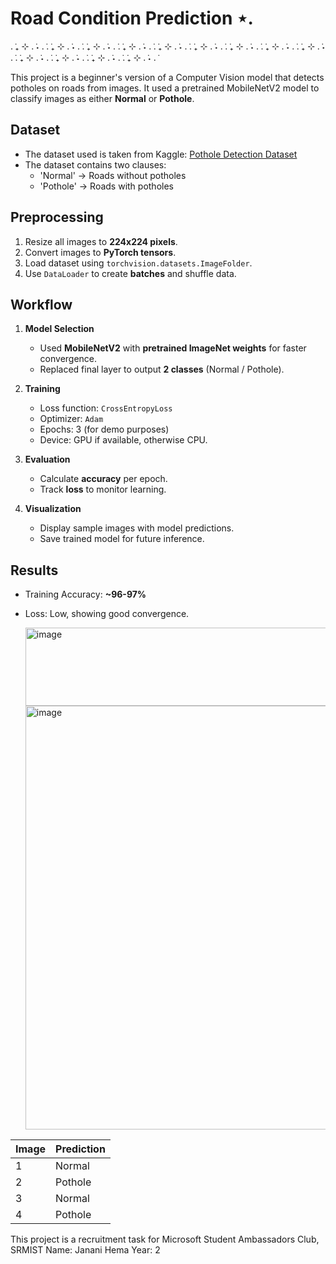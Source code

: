 # Road Condition Prediction  ⋆.
. ݁₊ ⊹ . ݁˖ . ݁. ݁₊ ⊹ . ݁˖ . ݁. ݁₊ ⊹ . ݁˖ . ݁. ݁₊ ⊹ . ݁˖ . ݁. ݁₊ ⊹ . ݁˖ . ݁. ݁₊ ⊹ . ݁˖ . ݁. ݁₊ ⊹ . ݁˖ . ݁. ݁₊ ⊹ . ݁˖ . ݁. ݁₊ ⊹ . ݁˖ . ݁. ݁₊ ⊹ . ݁˖ . ݁. ݁₊ ⊹ . ݁˖ . ݁. ݁₊ ⊹ . ݁˖ . ݁. ݁₊ ⊹ . ݁˖ . ݁

This project is a beginner's version of a Computer Vision model that detects potholes on roads from images.
It used a pretrained MobileNetV2 model to classify images as either **Normal** or **Pothole**.

## Dataset
* The dataset used is taken from Kaggle: [Pothole Detection Dataset](https://www.kaggle.com/datasets/atulyakumar98/pothole-detection-dataset)
* The dataset contains two clauses:
   * 'Normal' -> Roads without potholes
   * 'Pothole' -> Roads with potholes
## Preprocessing

1. Resize all images to **224x224 pixels**.
2. Convert images to **PyTorch tensors**.
3. Load dataset using `torchvision.datasets.ImageFolder`.
4. Use `DataLoader` to create **batches** and shuffle data.

## Workflow 

1. **Model Selection**  
   - Used **MobileNetV2** with **pretrained ImageNet weights** for faster convergence.
   - Replaced final layer to output **2 classes** (Normal / Pothole).

2. **Training**  
   - Loss function: `CrossEntropyLoss`  
   - Optimizer: `Adam`  
   - Epochs: 3 (for demo purposes)  
   - Device: GPU if available, otherwise CPU.

3. **Evaluation**  
   - Calculate **accuracy** per epoch.
   - Track **loss** to monitor learning.

4. **Visualization**  
   - Display sample images with model predictions.
   - Save trained model for future inference.

## Results 
- Training Accuracy: **~96-97%**
- Loss: Low, showing good convergence.

  <img width="539" height="125" alt="image" src="https://github.com/user-attachments/assets/be25e1f8-c60c-4c80-9155-01e201da0788" />

  <img width="661" height="678" alt="image" src="https://github.com/user-attachments/assets/c0f46477-746d-4dcb-809e-f8c295036e9a" />

| Image | Prediction |
|-------|-----------|
| 1 | Normal |
| 2 | Pothole |
| 3 | Normal |
| 4 | Pothole |

This project is a recruitment task for Microsoft Student Ambassadors Club, SRMIST
Name: Janani Hema
Year: 2


  
